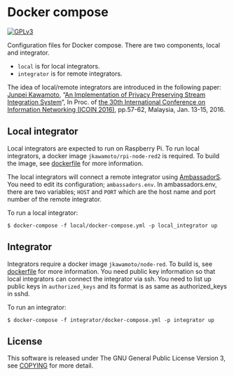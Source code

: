 # Docker compose
[![GPLv3](https://img.shields.io/badge/license-GPLv3-blue.svg)](https://www.gnu.org/copyleft/gpl.html)

Configuration files for Docker compose. There are two components, local and integrator.

  - `local` is for local integrators.
  - `integrator` is for remote integrators.

The idea of local/remote integrators are introduced in the following paper:
[Junpei Kawamoto](https://www.jkawamoto.info/),
“[An Implementation of Privacy Preserving Stream Integration System](http://ieeexplore.ieee.org/document/7427088/)”,
In Proc. of [the 30th International Conference on Information Networking (ICOIN 2016)](http://2016.icoin.org/main/),
pp.57-62, Malaysia, Jan. 13-15, 2016.

## Local integrator
Local integrators are expected to run on Raspberry Pi. To run local integrators, a docker image `jkawamoto/rpi-node-red2` is required. To build the image, see [dockerfile](../dockerfile/README.md) for more information.

The local integrators will connect a remote integrator using [AmbassadorS](https://hub.docker.com/r/jkawamoto/rpi-ambassadors/). You need to edit its configuration; `ambassadors.env`. In ambassadors.env, there are two variables; `HOST` and `PORT` which are the host name and port number of the remote integrator.

To run a local integrator:
```
$ docker-compose -f local/docker-compose.yml -p local_integrator up
```

## Integrator
Integrators require a docker image `jkawamoto/node-red`. To build is, see [dockerfile](../dockerfile/README.md) for more information. You need public key information so that local integrators can connect the integrator via ssh. You need to list up public keys in `authorized_keys` and its format is as same as authorized_keys in sshd.

To run an integrator:
```
$ docker-compose -f integrator/docker-compose.yml -p integrator up
```

## License
This software is released under The GNU General Public License Version 3,
see [COPYING](https://github.com/jkawamoto/psi/blob/master/LICENSE)
for more detail.
